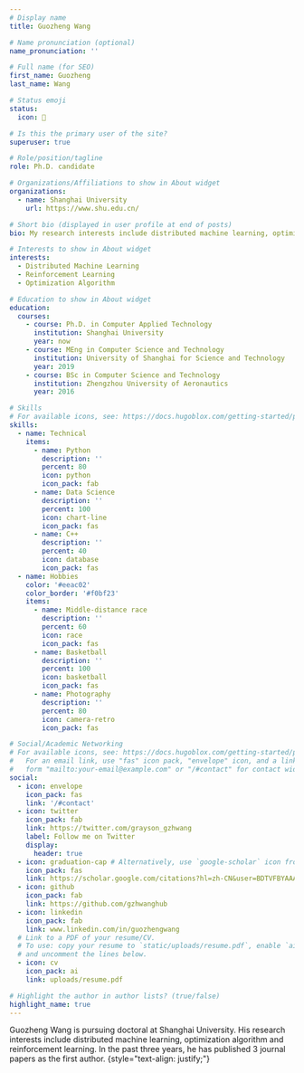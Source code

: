 ```yaml
---
# Display name
title: Guozheng Wang

# Name pronunciation (optional)
name_pronunciation: ''

# Full name (for SEO)
first_name: Guozheng
last_name: Wang

# Status emoji
status:
  icon: 🧱

# Is this the primary user of the site?
superuser: true

# Role/position/tagline
role: Ph.D. candidate

# Organizations/Affiliations to show in About widget
organizations:
  - name: Shanghai University
    url: https://www.shu.edu.cn/

# Short bio (displayed in user profile at end of posts)
bio: My research interests include distributed machine learning, optimization algorithm, reinforcement learning.

# Interests to show in About widget
interests:
  - Distributed Machine Learning
  - Reinforcement Learning
  - Optimization Algorithm

# Education to show in About widget
education:
  courses:
    - course: Ph.D. in Computer Applied Technology
      institution: Shanghai University
      year: now
    - course: MEng in Computer Science and Technology
      institution: University of Shanghai for Science and Technology
      year: 2019
    - course: BSc in Computer Science and Technology
      institution: Zhengzhou University of Aeronautics
      year: 2016

# Skills
# For available icons, see: https://docs.hugoblox.com/getting-started/page-builder/#icons
skills:
  - name: Technical
    items:
      - name: Python
        description: ''
        percent: 80
        icon: python
        icon_pack: fab
      - name: Data Science
        description: ''
        percent: 100
        icon: chart-line
        icon_pack: fas
      - name: C++
        description: ''
        percent: 40
        icon: database
        icon_pack: fas
  - name: Hobbies
    color: '#eeac02'
    color_border: '#f0bf23'
    items:
      - name: Middle-distance race
        description: ''
        percent: 60
        icon: race
        icon_pack: fas
      - name: Basketball
        description: ''
        percent: 100
        icon: basketball
        icon_pack: fas
      - name: Photography
        description: ''
        percent: 80
        icon: camera-retro
        icon_pack: fas

# Social/Academic Networking
# For available icons, see: https://docs.hugoblox.com/getting-started/page-builder/#icons
#   For an email link, use "fas" icon pack, "envelope" icon, and a link in the
#   form "mailto:your-email@example.com" or "/#contact" for contact widget.
social:
  - icon: envelope
    icon_pack: fas
    link: '/#contact'
  - icon: twitter
    icon_pack: fab
    link: https://twitter.com/grayson_gzhwang
    label: Follow me on Twitter
    display:
      header: true
  - icon: graduation-cap # Alternatively, use `google-scholar` icon from `ai` icon pack
    icon_pack: fas
    link: https://scholar.google.com/citations?hl=zh-CN&user=BDTVFBYAAAAJ
  - icon: github
    icon_pack: fab
    link: https://github.com/gzhwanghub
  - icon: linkedin
    icon_pack: fab
    link: www.linkedin.com/in/guozhengwang
  # Link to a PDF of your resume/CV.
  # To use: copy your resume to `static/uploads/resume.pdf`, enable `ai` icons in `params.yaml`,
  # and uncomment the lines below.
  - icon: cv
    icon_pack: ai
    link: uploads/resume.pdf

# Highlight the author in author lists? (true/false)
highlight_name: true
---
```


Guozheng Wang is pursuing doctoral at Shanghai University. His research interests include distributed machine learning, optimization algorithm and reinforcement learning. In the past three years, he has published 3 journal papers as the first author.
{style="text-align: justify;"}
